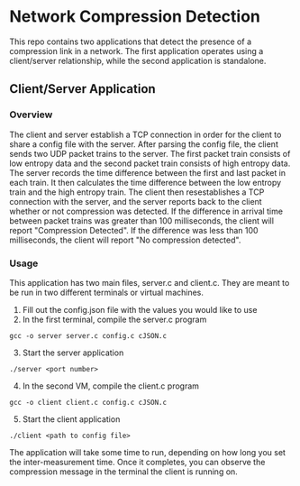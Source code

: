 # Network Compression Detection
This repo contains two applications that detect the presence of a compression link in a network. The first application operates using a client/server relationship,
while the second application is standalone. 

## Client/Server Application
### Overview
The client and server establish a TCP connection in order for the client to share a config file with the server. After parsing the config file,
the client sends two UDP packet trains to the server. The first packet train consists of low entropy data and the second packet train consists of high
entropy data. The server records the time difference between the first and last packet in each train. It then calculates the time difference between
the low entropy train and the high entropy train. The client then resestablishes a TCP connection with the server, and the server reports back to the client 
whether or not compression was detected. If the difference in arrival time between packet trains was greater than 100 milliseconds, the client will report 
"Compression Detected". If the difference was less than 100 milliseconds, the client will report "No compression detected".

### Usage
This application has two main files, server.c and client.c. They are meant to be run in two different terminals or virtual machines. 

1. Fill out the config.json file with the values you would like to use
2. In the first terminal, compile the server.c program
```
gcc -o server server.c config.c cJSON.c 
```
3. Start the server application
```
./server <port number>
```
4. In the second VM, compile the client.c program
```
gcc -o client client.c config.c cJSON.c
```
5. Start the client application
```
./client <path to config file>
```

The application will take some time to run, depending on how long you set the inter-measurement time. Once it completes,
you can observe the compression message in the terminal the client is running on. 